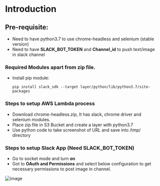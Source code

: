 # Introduction


## Pre-requisite:
- Need to have python3.7 to use chrome-headless and selenium (stable version)
- Need to have **SLACK_BOT_TOKEN** and **Channel_id** to push text/image in slack channel


### Required Modules apart from zip file.
- Install pip module:

	`pip install slack_sdk --target layer/python/lib/python3.7/site-packages`
### Steps to setup AWS Lambda process
- Download chrome-headless.zip, It has slack, chrome driver and selenium modules.
- Place zip file in S3 Bucket and create a layer with python3.7
- Use python code to take screenshot of URL and save into /tmp/ directory 

### Steps to setup Slack App (Need SLACK_BOT_TOKEN)
- Go to socket mode and turn **on** 
- Got to **OAuth and Permissions** and select below configuration to get necessary permissions to post image in channel.


![image](https://user-images.githubusercontent.com/10596429/154865755-e62de7cb-a1c7-40e2-8b4b-95ff1897d64b.png)


